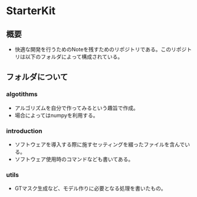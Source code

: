 # StarterKit
## 概要
- 快適な開発を行うためのNoteを残すためのリポジトリである。このリポジトリは以下のフォルダによって構成されている。

## フォルダについて
### algotithms
- アルゴリズムを自分で作ってみるという趣旨で作成。
- 場合によってはnumpyを利用する。

### introduction
- ソフトウェアを導入する際に施すセッティングを綴ったファイルを含んでいる。
- ソフトウェア使用時のコマンドなども書いてある。

### utils
- GTマスク生成など、モデル作りに必要となる処理を書いたもの。

